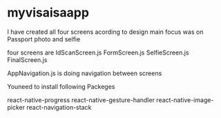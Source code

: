# myvisaisaapp

I have created all four screens acording to design main focus was on Passport photo and selfie

four screens are
IdScanScreen.js
FormScreen.js
SelfieScreen.js
FinalScreen.js

AppNavigation.js is doing navigation between screens

Youneed to install following Packeges

react-native-progress
react-native-gesture-handler
react-native-image-picker
react-navigation-stack
